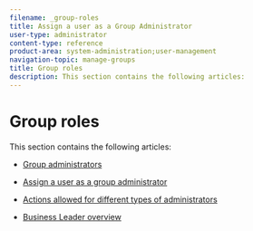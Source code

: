 ```yaml
---
filename: _group-roles
title: Assign a user as a Group Administrator
user-type: administrator
content-type: reference
product-area: system-administration;user-management
navigation-topic: manage-groups
title: Group roles
description: This section contains the following articles:
---
```


# Group roles

This section contains the following articles:

* [Group administrators](../../../administration-and-setup/manage-groups/group-roles/group-administrators.md)

* [Assign a user as a group administrator](../../../administration-and-setup/manage-groups/group-roles/assign-user-as-group-administrator.md) 
* [Actions allowed for different types of administrators](../../../administration-and-setup/manage-groups/group-roles/group-actions-allowed-different-types-admins.md)

* [Business Leader overview](../../../administration-and-setup/manage-groups/group-roles/business-leader-overview.md)

